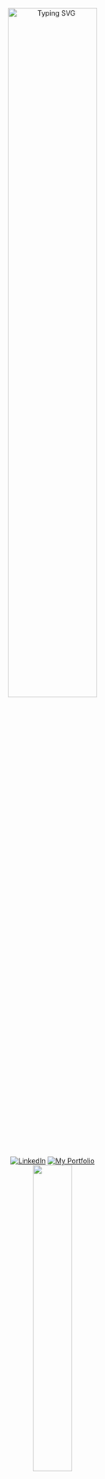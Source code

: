 <p align="center">
<a href="https://git.io/typing-svg"><img width="60%" src="https://readme-typing-svg.demolab.com?font=Fira+Code&size=30&pause=1000&color=6E2CF7&center=true&random=false&width=435&lines=Hello+Im+Luck;I+Like+To+Develop+In+C%23;And+Sometimes+I+Hate+C%23" alt="Typing SVG" alt="Typing SVG" /></a>
<br>
<a href="#"><img src="https://i.ibb.co/6tx0cvd/Linkedin.png" alt="LinkedIn" ></a>
<a href="https://luckdiamond0-portifolio.onrender.com/"><img src="https://i.ibb.co/Yt0xStQ/image-psd.png" alt="My Portfolio" ></a>
<br>
<a href="https://github.com/luckdiamond0"><img width="40%" src="https://github-readme-stats.vercel.app/api/top-langs/?username=luckdiamond0&theme=dark&hide=html,css,cmake,yara&layout=compact&langs_cont=5&bg_color=101010&hide_title=false"></a>
</p>
